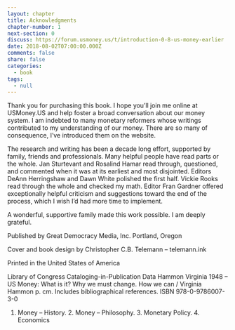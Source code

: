 ```yaml
---
layout: chapter
title: Acknowledgments
chapter-number: 1
next-section: 0
discuss: https://forum.usmoney.us/t/introduction-0-8-us-money-earlier
date: 2018-08-02T07:00:00.000Z
comments: false
share: false
categories:
  - book
tags:
  - null
---
```

Thank you for purchasing this book. I hope you’ll join me online at USMoney.US and help foster a broad conversation about our money system. I am indebted to many monetary reformers whose writings contributed to my understanding of our money. There are so many of consequence, I’ve introduced them on the website.

The research and writing has been a decade long effort, supported by family, friends and professionals. Many helpful people have read parts or the whole. Jan Sturtevant and Rosalind Hamar read through, questioned, and commented when it was at its earliest and most disjointed. Editors DeAnn Herringshaw and Dawn White polished the first half. Vickie Rooks read through the whole and checked my math. Editor Fran Gardner offered exceptionally helpful criticism and suggestions toward the end of the process, which I wish I’d had more time to implement.

A wonderful, supportive family made this work possible. I am deeply grateful.

Published by Great Democracy Media, Inc.
Portland, Oregon

Cover and book design by Christopher C.B. Telemann – telemann.ink

Printed in the United States of America

Library of Congress Cataloging-in-Publication Data
Hammon Virginia 1948 –
US Money: What is it? Why we must change. How we can /
Virginia Hammon
p. cm.
Includes bibliographical references.
ISBN 978-0-9786007-3-0
1. Money – History. 2. Money – Philosophy. 3. Monetary Policy. 4. Economics
